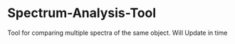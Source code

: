 Spectrum-Analysis-Tool
======================
Tool for comparing multiple spectra of the same object.
Will Update in time

